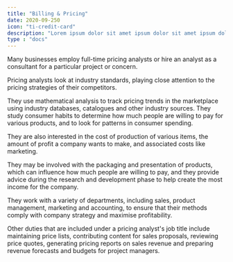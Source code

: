 ```yaml
---
title: "Billing & Pricing"
date: 2020-09-250
icon: "ti-credit-card"
description: "Lorem ipsum dolor sit amet ipsum dolor sit amet ipsum dolor sit amet"
type : "docs"
---
```


Many businesses employ full-time pricing analysts or hire an analyst as a consultant for a particular project or concern.

Pricing analysts look at industry standards, playing close attention to the pricing strategies of their competitors.

They use mathematical analysis to track pricing trends in the marketplace using industry databases, catalogues and other industry sources. They study consumer habits to determine how much people are willing to pay for various products, and to look for patterns in consumer spending.

They are also interested in the cost of production of various items, the amount of profit a company wants to make, and associated costs like marketing.

They may be involved with the packaging and presentation of products, which can influence how much people are willing to pay, and they provide advice during the research and development phase to help create the most income for the company.

They work with a variety of departments, including sales, product management, marketing and accounting, to ensure that their methods comply with company strategy and maximise profitability.

Other duties that are included under a pricing analyst's job title include maintaining price lists, contributing content for sales proposals, reviewing price quotes, generating pricing reports on sales revenue and preparing revenue forecasts and budgets for project managers.